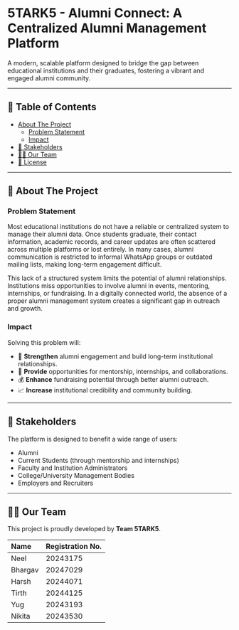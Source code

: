 # 5TARK5 - Alumni Connect: A Centralized Alumni Management Platform

A modern, scalable platform designed to bridge the gap between educational institutions and their graduates, fostering a vibrant and engaged alumni community.

---

## 📜 Table of Contents

- [About The Project](#about-the-project)
  - [Problem Statement](#problem-statement)
  - [Impact](#impact)
- [👥 Stakeholders](#-stakeholders)
- [🧑‍💻 Our Team](#-our-team)
- [📄 License](#-license)

---

## 📖 About The Project

### Problem Statement

Most educational institutions do not have a reliable or centralized system to manage their alumni data. Once students graduate, their contact information, academic records, and career updates are often scattered across multiple platforms or lost entirely. In many cases, alumni communication is restricted to informal WhatsApp groups or outdated mailing lists, making long-term engagement difficult.

This lack of a structured system limits the potential of alumni relationships. Institutions miss opportunities to involve alumni in events, mentoring, internships, or fundraising. In a digitally connected world, the absence of a proper alumni management system creates a significant gap in outreach and growth.

### Impact

Solving this problem will:

- 💪 **Strengthen** alumni engagement and build long-term institutional relationships.
- 🤝 **Provide** opportunities for mentorship, internships, and collaborations.
- 💰 **Enhance** fundraising potential through better alumni outreach.
- 📈 **Increase** institutional credibility and community building.

---

## 👥 Stakeholders

The platform is designed to benefit a wide range of users:

-   Alumni
-   Current Students (through mentorship and internships)
-   Faculty and Institution Administrators
-   College/University Management Bodies
-   Employers and Recruiters

---

## 🧑‍💻 Our Team

This project is proudly developed by **Team 5TARK5**.

| Name     | Registration No. |
| :------- | :--------------- |
| Neel     | 20243175         |
| Bhargav  | 20247029         |
| Harsh    | 20244071         |
| Tirth    | 20244125         |
| Yug      | 20243193         |
| Nikita   | 20243530         |
